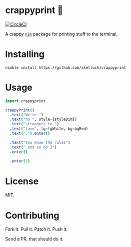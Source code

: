 # crappyprint 💩

[![CircleCI](https://circleci.com/gh/skellock/crappyprint.svg?style=svg)](https://circleci.com/gh/skellock/crappyprint)

A crappy [`nim`](https://nim-lang.org) package for printing stuff to the terminal.

# Installing

`nimble install https://github.com/skellock/crappyprint`

# Usage

```nim
import crappyprint

crappyPrint()
  .text("We're ")
  .text("no ", style={styleDim})
  .text("strangers to ")
  .text("love", fg=fgWhite, bg=bgRed)
  .text(".").enter()

  .text("You know the rules")
  .text(" and so do I")
  .enter()

  .enter(3)
```

# License

MIT.

# Contributing

Fork it. Pull it. Patch it. Push it.

Send a PR, that should do it.
